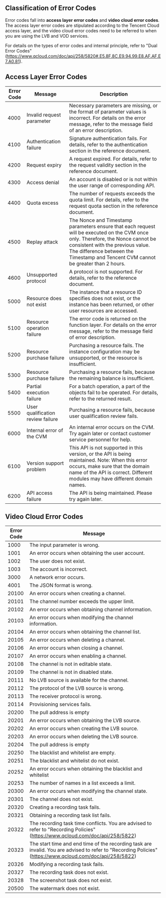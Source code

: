 
## Classification of Error Codes
Error codes fall into **access layer error codes** and **video cloud error codes**. The access layer error codes are stipulated according to the Tencent Cloud access layer, and the video cloud error codes need to be referred to when you are using the LVB and VOD services. 

For details on the types of error codes and internal principle, refer to "Dual Error Codes"(https://www.qcloud.com/doc/api/258/5820#.E5.8F.8C.E9.94.99.E8.AF.AF.E7.A0.81). 

## Access Layer Error Codes

| Error Code | Message | Description |
|---------|---------|---------|
|  4000 |Invalid request parameter  |Necessary parameters are missing, or the format of parameter values is incorrect. For details on the error message, refer to the message field of an error description.  |
 |  4100 |Authentication failure      |Signature authentication fails. For details, refer to the authentication section in the reference document.  |
 |  4200 |Request expiry      |A request expired. For details, refer to the request validity section in the reference document.  |
 |  4300 |Access denial      |An account is disabled or is not within the user range of corresponding API.  |
 |  4400 |Quota excess      |The number of requests exceeds the quota limit. For details, refer to the request quota section in the reference document.  |
 |  4500 |Replay attack      |The Nonce and Timestamp parameters ensure that each request will be executed on the CVM once only. Therefore, the Nonce cannot be consistent with the previous value. The difference between the Timestamp and Tencent CVM cannot be greater than 2 hours.  |
 |  4600 |Unsupported protocol    |A protocol is not supported. For details, refer to the reference document.  |
 |  5000 |Resource does not exist    |The instance that a resource ID specifies does not exist, or the instance has been returned, or other user resources are accessed.   |
 |  5100 |Resource operation failure  |The error code is returned on the function layer. For details on the error message, refer to the message field of error description.|
 |  5200 |Resource purchase failure  |Purchasing a resource fails. The instance configuration may be unsupported, or the resource is insufficient.  |
 |  5300 |Resource purchase failure  |Purchasing a resource fails, because the remaining balance is insufficient.  |
 |  5400 |Partial execution failure  |For a batch operation, a part of the objects fail to be operated. For details, refer to the returned result.  |
 |  5500 |User qualification review failure |Purchasing a resource fails, because user qualification review fails.  |
 |  6000 |Internal error of the CVM| An internal error occurs on the CVM. Try again later or contact customer service personnel for help.  |
 |  6100 |Version support problem |This API is not supported in this version, or the API is being maintained. Note:  When this error occurs, make sure that the domain name of the API is correct. Different modules may have different domain names. |
 |  6200 |API access failure |The API is being maintained. Please try again later. |
 
 ## Video Cloud Error Codes
 
 | Error Code | Message |
 |----------|------------|
 | 1000	  |  The input parameter is wrong. |		
 | 1001	  |  An error occurs when obtaining the user account.  |	
 | 1002	  |  The user does not exist. |	
 | 1003	  |  The account is incorrect.  |	
 | 3000	  |  A network error occurs. |	
 | 4001   |  The JSON format is wrong. |	
 | 20100 |	An error occurs when creating a channel. |	
 | 20101 |	The channel number exceeds the upper limit. |	
 | 20102 |	An error occurs when obtaining channel information. |	
 | 20103 |	An error occurs when modifying the channel information. |	
 | 20104 |	An error occurs when obtaining the channel list. |	
 | 20105 |	An error occurs when deleting a channel. |	
 | 20106 |	An error occurs when closing a channel. |	
 | 20107 |	An error occurs when enabling a channel. |	
 | 20108 |	The channel is not in editable state. |	
 | 20109 |	The channel is not in disabled state. |	
 | 20111 |	No LVB source is available for the channel. |	
 | 20112 |	The protocol of the LVB source is wrong. |	
 | 20113 |	The receiver protocol is wrong. |	
 | 20114 |	Provisioning services fails. |	
 | 20200 | The pull address is empty |	
 | 20201 |	An error occurs when obtaining the LVB source. |	
 | 20202 |	An error occurs when creating the LVB source. |	
 | 20203 |	An error occurs when deleting the LVB source. |	
 | 20204 | The pull address is empty |	
 | 20250 |	The blacklist and whitelist are empty. |	
 | 20251 |	The blacklist and whitelist do not exist. |	
 | 20252 |	 An error occurs when obtaining the blacklist and whitelist |	
 | 20253 |	The number of names in a list exceeds a limit. |	
 | 20300 |	An error occurs when modifying the channel state. |	
 | 20301 |	The channel does not exist. |	
 | 20320 |	Creating a recording task fails. |	
 | 20321 |	Obtaining a recording task list fails. |	
 | 20322 |	The recording task time conflicts. You are advised to refer to "Recording Policies" (https://www.qcloud.com/doc/api/258/5822)|.	
 | 20323 |	The start time and end time of the recording task are invalid. You are advised to refer to "Recording Policies" (https://www.qcloud.com/doc/api/258/5822)|.	
 | 20326 |	Modifying a recording task fails. |	
 | 20327 |	The recording task does not exist. |	
 | 20328 |	The screenshot task does not exist. |	
 | 20500 |	The watermark does not exist. |	
